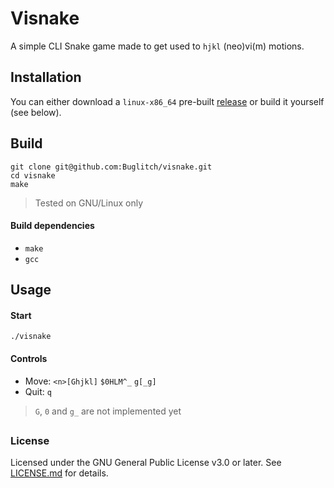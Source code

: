 # Visnake 
A simple CLI Snake game made to get used to `hjkl` (neo)vi(m) motions.

## Installation
You can either download a `linux-x86_64` pre-built [release](https://github.com/buglitch/visnake/releases/latest) or build it yourself
(see below).

## Build 
```
git clone git@github.com:Buglitch/visnake.git
cd visnake
make
```
> Tested on GNU/Linux only

#### Build dependencies
- `make`
- `gcc`

## Usage

#### Start
```
./visnake
```

#### Controls
- Move: `<n>[Ghjkl]` `$0HLM^_` `g[_g]`
- Quit: `q`

> `G`, `0` and `g_` are not implemented yet

##

### License
Licensed under the GNU General Public License v3.0 or later. See [LICENSE.md](LICENSE.md) for details.
